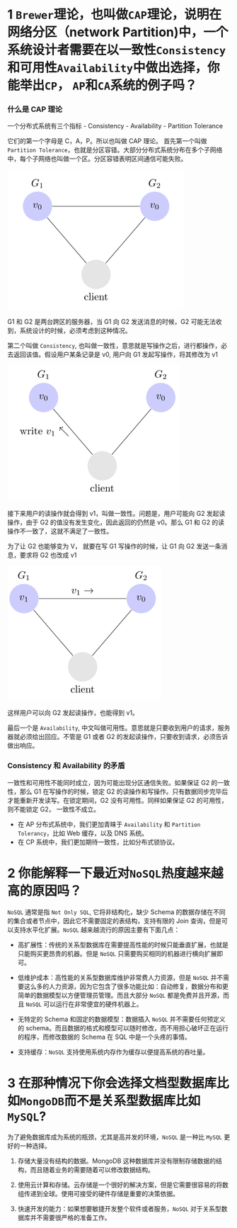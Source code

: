 # 1 `Brewer`理论，也叫做`CAP`理论，说明在网络分区（network Partition)中，一个系统设计者需要在以一致性`Consistency`和可用性`Availability`中做出选择，你能举出`CP`， `AP`和`CA`系统的例子吗？

### 什么是 CAP 理论

一个分布式系统有三个指标 
    - Consistency
    - Availability
    - Partition Tolerance

它们的第一个字母是 C，A，P。所以也叫做 CAP 理论。
首先第一个叫做 `Partition Tolerance`，也就是分区容错。大部分分布式系统分布在多个子网络中，每个子网络也叫做一个区。分区容错表明区间通信可能失败。

![](./images/partitionSync.png)

G1 和 G2 是两台跨区的服务器，当 G1 向 G2 发送消息的时候，G2 可能无法收到，系统设计的时候，必须考虑到这种情况。

第二个叫做 `Consistency`, 也叫做一致性，意思就是写操作之后，进行都操作，必去返回该值。假设用户某条记录是 v0, 用户向 G1 发起写操作，将其修改为 v1

![](./images/consistency1.png)

接下来用户的读操作就会得到 v1，叫做一致性。问题是，用户可能向 G2 发起读操作，由于 G2 的值没有发生变化，因此返回的仍然是 v0。那么 G1 和 G2 的读操作不一致了，这就不满足了一致性。

为了让 G2 也能够变为 V， 就要在写 G1 写操作的时候，让 G1 向 G2 发送一条消息，要求将 G2 也改成 v1

![](./images/consistency3.png)

这样用户可以向 G2 发起读操作，也能得到 v1。

最后一个是 `Availability`, 中文叫做可用性。意思就是只要收到用户的请求，服务器就必须给出回应。不管是 G1 或者 G2 的发起读操作，只要收到请求，必须告诉做出响应。

### Consistency 和 Availability 的矛盾

一致性和可用性不能同时成立，因为可能出现分区通信失败。如果保证 G2 的一致性，那么 G1 在写操作的时候，锁定 G2 的读操作和写操作。只有数据同步完毕后才能重新开发读写。在锁定期间，G2 没有可用性。同样如果保证 G2 的可用性，则不能锁定 G2， 一致性不成立。


- 在 AP 分布式系统中，我们更加青睐于 `Availability` 和 `Partition Tolerancy`，比如 Web 缓存，以及 DNS 系统。
- 在 CP 系统中，我们更加期待一致性，比如分布式锁协议。

# 2 你能解释一下最近对`NoSQL`热度越来越高的原因吗？

`NoSQL` 通常是指 `Not Only SQL`, 它将非结构化，缺少 Schema 的数据存储在不同的集合或者节点中，因此它不需要固定的表结构，支持有限的 Join 查询，但是可以支持水平化扩展。`NoSQL` 越来越流行的原因主要有下面几点：

- 高扩展性：传统的关系型数据库在需要提高性能的时候只能垂直扩展，也就是只能购买更昂贵的机器。但是 `NoSQL` 只需要购买相同的机器进行横向扩展即可。

- 低维护成本：高性能的关系型数据库维护非常费人力资源，但是 `NoSQL` 并不需要这么多的人力资源，因为它包含了很多功能比如：自动修复，数据分布和更简单的数据模型以方便管理员管理。而且大部分 `NoSQL` 都是免费并且开源，而且 `NoSQL` 可以运行在非常便宜的硬件机器上。

- 无特定的 Schema 和固定的数据模型：数据插入 `NoSQL` 并不需要任何预定义的 schema。而且数据的格式和模型可以随时修改，而不用担心破坏正在运行的程序，而修改数据的 Schema 在 SQL 中是一个头疼的事情。

- 支持缓存：`NoSQL` 支持使用系统内存作为缓存以便提高系统的吞吐量。

# 3 在那种情况下你会选择文档型数据库比如`MongoDB`而不是关系型数据库比如`MySQL`?

为了避免数据库成为系统的瓶颈，尤其是高并发的环境，`NoSQL` 是一种比 `MySQL` 更好的一种选择。

1. 存储大量没有结构的数据。MongoDB 这种数据库并没有限制存储数据的结构，而且随着业务的需要随着可以修改数据结构。

2. 使用云计算和存储。云存储是一个很好的解决方案，但是它需要很容易的将数组传递到全球。使用可接受的硬件存储是重要的决策依据。

3. 快速开发的能力：如果想要敏捷开发整个软件或者服务，`NoSQL` 对于关系型数据库并不需要很严格的准备工作。